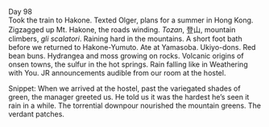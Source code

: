 Day 98  
Took the train to Hakone. Texted Olger, plans for a summer in Hong Kong. Zigzagged up Mt. Hakone, the roads winding. *Tozan*, 登山, mountain climbers, *gli scalatori*. Raining hard in the mountains. A short foot bath before we returned to Hakone-Yumuto. Ate at Yamasoba. Ukiyo-dons. Red bean buns. Hydrangea and moss growing on rocks. Volcanic origins of onsen towns, the sulfur in the hot springs. Rain falling like in Weathering with You. JR announcements audible from our room at the hostel.  

Snippet: When we arrived at the hostel, past the variegated shades of green, the manager greeted us. He told us it was the hardest he’s seen it rain in a while. The torrential downpour nourished the mountain greens. The verdant patches.
